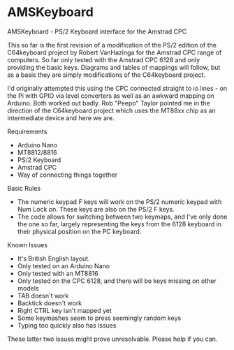 # AMSKeyboard
AMSKeyboard - PS/2 Keyboard interface for the Amstrad CPC

This so far is the first revision of a modification of the PS/2 edition of the C64keyboard project by Robert VanHazinga for the Amstrad CPC range of computers. So far only tested with the Amstrad CPC 6128 and only providing the basic keys.
Diagrams and tables of mappings will follow, but as a basis they are simply modifications of the C64keyboard project.

I'd originally attempted this using the CPC connected straight to io lines - on the Pi with GPIO via level converters as well as an awkward mapping on Arduino. Both worked out badly. Rob "Peepo" Taylor pointed me in the direction of the C64keyboard project which uses the MT88xx chip as an intermediate device and here we are.

Requirements

* Arduino Nano
* MT8812/8816
* PS/2 Keyboard
* Amstrad CPC
* Way of connecting things together

Basic Rules

* The numeric keypad F keys will work on the PS/2 numeric keypad with Num Lock on. These keys are also on the PS/2 F keys.
* The code allows for switching between two keymaps, and I've only done the one so far, largely representing the keys from the 6128 keyboard in their physical position on the PC keyboard.

Known Issues

* It's British English layout.
* Only tested on an Arduino Nano
* Only tested with an MT8816
* Only tested on the CPC 6128, and there will be keys missing on other models
* TAB doesn't work
* Backtick doesn't work
* Right CTRL key isn't mapped yet
* Some keymashes seem to press seemingly random keys
* Typing too quickly also has issues

These latter two issues might prove unresolvable. Please help if you can.
